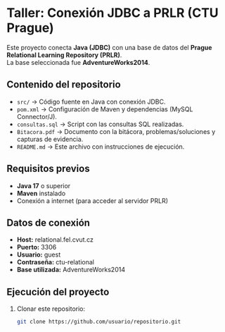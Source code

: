 # Taller: Conexión JDBC a PRLR (CTU Prague)
Este proyecto conecta **Java (JDBC)** con una base de datos del **Prague Relational Learning Repository (PRLR)**.  
La base seleccionada fue **AdventureWorks2014**.

## Contenido del repositorio
- `src/` → Código fuente en Java con conexión JDBC.  
- `pom.xml` → Configuración de Maven y dependencias (MySQL Connector/J).  
- `consultas.sql` → Script con las consultas SQL realizadas.  
- `Bitacora.pdf` → Documento con la bitácora, problemas/soluciones y capturas de evidencia.  
- `README.md` → Este archivo con instrucciones de ejecución.  

## Requisitos previos
- **Java 17** o superior  
- **Maven** instalado  
- Conexión a internet (para acceder al servidor PRLR)
  
## Datos de conexión
- **Host:** relational.fel.cvut.cz  
- **Puerto:** 3306  
- **Usuario:** guest  
- **Contraseña:** ctu-relational  
- **Base utilizada:** AdventureWorks2014  

## Ejecución del proyecto
1. Clonar este repositorio:  
   ```bash
   git clone https://github.com/usuario/repositorio.git
